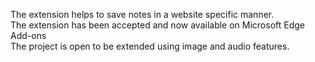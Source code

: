 The extension helps to save notes in a website specific manner.
<br>
The extension has been accepted and now available on Microsoft Edge Add-ons
<br>
The project is open to be extended using image and audio features.

